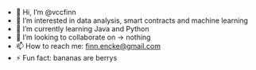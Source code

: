- 👋 Hi, I’m @vccfinn
- 👀 I’m interested in data analysis, smart contracts and machine learning
- 🌱 I’m currently learning Java and Python
- 💞️ I’m looking to collaborate on -> nothing
- 📫 How to reach me: finn.encke@gmail.com
- ⚡ Fun fact: bananas are berrys

<!---
vccfinn/vccfinn is a ✨ special ✨ repository because its `README.md` (this file) appears on your GitHub profile.
You can click the Preview link to take a look at your changes.
--->
